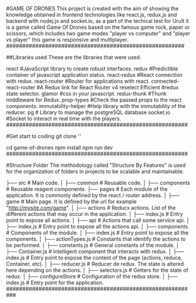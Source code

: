 #GAME OF DRONES
This project is created with the aim of showing the knowledge obtained in frontend technologies like react.js, redux.js and backend with nodej.js and socket.io, as a part of the techical test for UruIt  it is a game called Game Of Drones based on the famous game rock, paper or scissors, which includes two game modes "player vs computer" and "player vs player" this game is responsive and multiplayer.
#######################################################

##Libraries used
These are the libraries that were used.

react                   #JavaScript library to create robust interfaces.
redux                   #Predictible container of javascript application status.
react-redux             #React connection with redux.
react-router            #Router for applications with react.
connected-react-router  #A Redux link for React Router v4
reselect Efficient      #redux state selector.
glamor                  #css in your javascript.
redux-thunk             #Thunk middleware for Redux.
prop-types              #Check the passed props to the react components.
immutability-helper     #Help library with the immutability of the reducer.
pg                      # Library to manage the postgreSQL database
socket.io               #Socket to interact in real time with the players.
########################################################

#Get start to coding
git clone ''

cd game-of-drones
npm install
npm run dev
########################################################

#Structure Folder
The methodology called "Structure By Features" is used for the organization of folders in projects to be scalable and maintainable.

├── src               # Main code.
│ ├── common          # Reusable code.
│ ├── components      # Reusable reagent components.
├── pages             # Each module of the application. It is commonly defined by the react / router address.
│ ├── game            # Main page. It is defined by the url for example "http://mysite.com/game".
│ ├── actions         # Reducx actions. List of the different actions that may occur in the application.
│ ├── index.js        # Entry point to expose all actions.
│ ├── api             # Actions that call some service api.
│ ├── index.js        # Entry point to expose all the actions api.
│ ├── components      # Components of the module.
│ ├── index.js        # Entry point to expose all the components.
│ ├── actionTypes.js  # Constants that identify the actions to be performed.
│ ├── constants.js    # General constants of the module.
│ ├── Container.js    # Intelligent component that interacts with redux.
│ ├── index.js        # Entry point to expose the content of the page (actions, reduce, Container, etc).
│ ├── reducer.js      # Reducer de redux. The state is altered here depending on the actions.
│ ├── selectors.js    # Getters for the state of redux.
│ ├── configureStore  # Configuration of the redux store.
│ ├── index.js        # Entry point for the application.
###########################################################